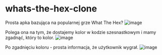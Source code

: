 # whats-the-hex-clone
Prosta apka bazująca na popularnej grze What The Hex?
![image](https://github.com/zielonek252/whats-the-hex-clone/assets/83509587/b42b7d06-8754-47f5-a383-ce1563643496)

Polega ona na tym, że dostajemy kolor w kodzie szesnastkowym i mamy zgadnąć, który to kolor.
![image](https://github.com/zielonek252/whats-the-hex-clone/assets/83509587/803ac160-87ea-44e8-aa00-51f23ea1a915)

Po zgadnięciu koloru - prosta informacja, że użytkownik wygrał.
![image](https://github.com/zielonek252/whats-the-hex-clone/assets/83509587/5360a77a-a92e-49b8-a7fe-3e71a21344b9)
